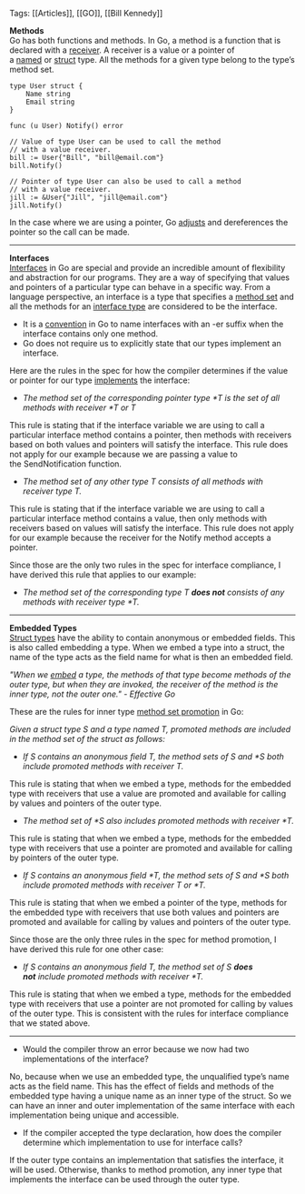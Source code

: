 Tags: [[Articles]], [[GO]], [[Bill Kennedy]]

**Methods**  
Go has both functions and methods. In Go, a method is a function that is declared with a [receiver](http://golang.org/ref/spec#Method_declarations). A receiver is a value or a pointer of a [named](http://golang.org/ref/spec#Types) or [struct](http://golang.org/ref/spec#Struct_types) type. All the methods for a given type belong to the type’s method set.
```
type User struct {  
    Name string  
    Email string  
}  
  
func (u User) Notify() error

// Value of type User can be used to call the method  
// with a value receiver.  
bill := User{"Bill", "bill@email.com"}  
bill.Notify()  
  
// Pointer of type User can also be used to call a method  
// with a value receiver.  
jill := &User{"Jill", "jill@email.com"}  
jill.Notify()
```
In the case where we are using a pointer, Go [adjusts](http://golang.org/ref/spec#Calls) and dereferences the pointer so the call can be made.

---

**Interfaces**  
[Interfaces](http://golang.org/doc/effective_go.html#interfaces) in Go are special and provide an incredible amount of flexibility and abstraction for our programs. They are a way of specifying that values and pointers of a particular type can behave in a specific way. From a language perspective, an interface is a type that specifies a [method set](http://golang.org/ref/spec#Method_sets) and all the methods for an [interface type](http://golang.org/ref/spec#Interface_types) are considered to be the interface.

- It is a [convention](http://golang.org/doc/effective_go.html#interface-names) in Go to name interfaces with an -er suffix when the interface contains only one method.
- Go does not require us to explicitly state that our types implement an interface.

Here are the rules in the spec for how the compiler determines if the value or pointer for our type [implements](http://golang.org/ref/spec#Method_sets) the interface:  

- _The method set of the corresponding pointer type *T is the set of all methods with receiver *T or T_

This rule is stating that if the interface variable we are using to call a particular interface method contains a pointer, then methods with receivers based on both values and pointers will satisfy the interface. This rule does not apply for our example because we are passing a value to the SendNotification function.  

- _The method set of any other type T consists of all methods with receiver type T._

This rule is stating that if the interface variable we are using to call a particular interface method contains a value, then only methods with receivers based on values will satisfy the interface. This rule does not apply for our example because the receiver for the Notify method accepts a pointer.  
  
Since those are the only two rules in the spec for interface compliance, I have derived this rule that applies to our example:  

- _The method set of the corresponding type T **does not** consists of any methods with receiver type *T._
---
**Embedded Types**  
[Struct types](http://golang.org/ref/spec#Struct_types) have the ability to contain anonymous or embedded fields. This is also called embedding a type. When we embed a type into a struct, the name of the type acts as the field name for what is then an embedded field.

_"When we [embed](http://golang.org/doc/effective_go.html#embedding) a type, the methods of that type become methods of the outer type, but when they are invoked, the receiver of the method is the inner type, not the outer one." - Effective Go_

These are the rules for inner type [method set promotion](http://golang.org/ref/spec#Method_sets) in Go:  
  
_Given a struct type S and a type named T, promoted methods are included in the method set of the struct as follows:_  

- _If S contains an anonymous field T, the method sets of S and *S both include promoted methods with receiver T._

This rule is stating that when we embed a type, methods for the embedded type with receivers that use a value are promoted and available for calling by values and pointers of the outer type.  

- _The method set of *S also includes promoted methods with receiver *T._

This rule is stating that when we embed a type, methods for the embedded type with receivers that use a pointer are promoted and available for calling by pointers of the outer type.  

- _If S contains an anonymous field *T, the method sets of S and *S both include promoted methods with receiver T or *T._

This rule is stating that when we embed a pointer of the type, methods for the embedded type with receivers that use both values and pointers are promoted and available for calling by values and pointers of the outer type.  
  
Since those are the only three rules in the spec for method promotion, I have derived this rule for one other case:  

- _If S contains an anonymous field T, the method set of S **does not** include promoted methods with receiver *T._

This rule is stating that when we embed a type, methods for the embedded type with receivers that use a pointer are not promoted for calling by values of the outer type. This is consistent with the rules for interface compliance that we stated above.

---
- Would the compiler throw an error because we now had two implementations of the interface?

No, because when we use an embedded type, the unqualified type’s name acts as the field name. This has the effect of fields and methods of the embedded type having a unique name as an inner type of the struct. So we can have an inner and outer implementation of the same interface with each implementation being unique and accessible.  

- If the compiler accepted the type declaration, how does the compiler determine which implementation to use for interface calls?

If the outer type contains an implementation that satisfies the interface, it will be used. Otherwise, thanks to method promotion, any inner type that implements the interface can be used through the outer type.



